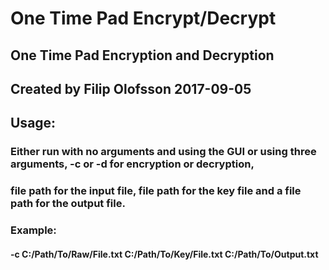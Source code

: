 # One Time Pad Encrypt/Decrypt


## One Time Pad Encryption and Decryption
## Created by Filip Olofsson 2017-09-05

## Usage:
### Either run with no arguments and using the GUI or using three arguments, -c or -d for encryption or decryption,
### file path for the input file, file path for the key file and a file path for the output file.
### Example:
#### -c C:/Path/To/Raw/File.txt C:/Path/To/Key/File.txt C:/Path/To/Output.txt
